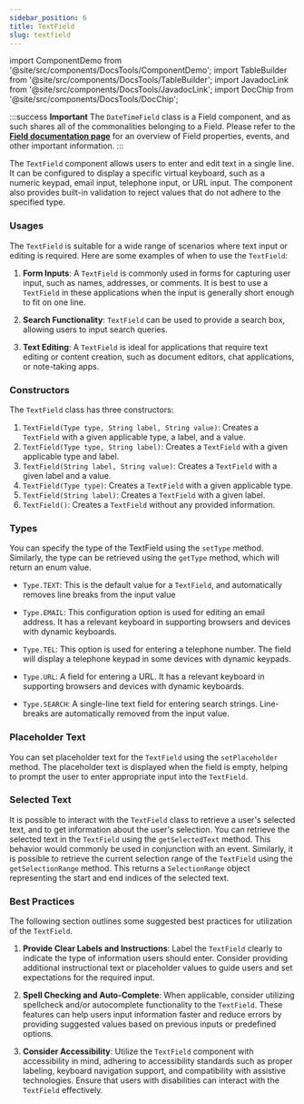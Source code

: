 ```yaml
---
sidebar_position: 6
title: TextField
slug: textfield
---
```


import ComponentDemo from '@site/src/components/DocsTools/ComponentDemo';
import TableBuilder from '@site/src/components/DocsTools/TableBuilder';
import JavadocLink from '@site/src/components/DocsTools/JavadocLink';
import DocChip from '@site/src/components/DocsTools/DocChip';

<DocChip tooltipText="This component will render with a shadow DOM, an API built into the browser that facilitates encapsulation." label="Shadow" component="a" href="../../glossary#shadow-dom" target="_blank" clickable={true} iconName="shadow" />

<DocChip tooltipText="The name of the web component that will render in the DOM." label="dwc-field" clickable={false} iconName='code'/>

<JavadocLink type="foundation" location="com/webforj/component/field/TextField" top='true'/>

:::success **Important**
The `DateTimeField` class is a Field component, and as such shares all of the commonalities belonging to a Field. Please refer to the **[Field documentation page](/docs/components/fields)** for an overview of Field properties, events, and other important information.
:::

The `TextField` component allows users to enter and edit text in a single line. It can be configured to display a specific virtual keyboard, such as a numeric keypad, email input, telephone input, or URL input. The component also provides built-in validation to reject values that do not adhere to the specified type.

### Usages

The `TextField` is suitable for a wide range of scenarios where text input or editing is required. Here are some examples of when to use the `TextField`:

1. **Form Inputs**: A `TextField` is commonly used in forms for capturing user input, such as names, addresses, or comments. It is best to use a `TextField` in these applications when the input is generally short enough to fit on one line.

2. **Search Functionality**: `TextField` can be used to provide a search box, allowing users to input search queries.

3. **Text Editing**: A `TextField` is ideal for applications that require text editing or content creation, such as document editors, chat applications, or note-taking apps.

### Constructors

The `TextField` class has three constructors:

1. `TextField(Type type, String label, String value)`: Creates a `TextField` with a given applicable type, a label, and a value.
2. `TextField(Type type, String label)`: Creates a `TextField` with a given applicable type and label.
3. `TextField(String label, String value)`: Creates a `TextField` with a given label and a value.
4. `TextField(Type type)`: Creates a `TextField` with a given applicable type.
5. `TextField(String label)`: Creates a `TextField` with a given label.
6. `TextField()`: Creates a `TextField` without any provided information.

### Types

You can specify the type of the TextField using the `setType` method. Similarly, the type can be retrieved using the `getType` method, which will return an enum value.

- `Type.TEXT`: This is the default value for a `TextField`, and automatically removes line breaks from the input value

- `Type.EMAIL`: This configuration option is used for editing an email address. It has a relevant keyboard in supporting browsers and devices with dynamic keyboards.

- `Type.TEL`: This option is used for entering a telephone number. The field will display a telephone keypad in some devices with dynamic keypads.

- `Type.URL`: A field for entering a URL. It has a relevant keyboard in supporting browsers and devices with dynamic keyboards.

- `Type.SEARCH`: A single-line text field for entering search strings. Line-breaks are automatically removed from the input value.

### Placeholder Text

You can set placeholder text for the `TextField` using the `setPlaceholder` method. The placeholder text is displayed when the field is empty, helping to prompt the user to enter appropriate input into the `TextField`.

### Selected Text

It is possible to interact with the `TextField` class to retrieve a user's selected text, and to get information about the user's selection. You can retrieve the selected text in the `TextField` using the `getSelectedText` method. This behavior would commonly be used in conjunction with an event. Similarly, it is possible to retrieve the current selection range of the `TextField` using the `getSelectionRange` method. This returns a `SelectionRange` object representing the start and end indices of the selected text.

### Best Practices

The following section outlines some suggested best practices for utilization of the `TextField`.

1. **Provide Clear Labels and Instructions**: Label the `TextField` clearly to indicate the type of information users should enter. Consider providing additional instructional text or placeholder values to guide users and set expectations for the required input.

2. **Spell Checking and Auto-Complete**: When applicable, consider utilizing spellcheck and/or autocomplete functionality to the `TextField`. These features can help users input information faster and reduce errors by providing suggested values based on previous inputs or predefined options.

3. **Consider Accessibility**: Utilize the `TextField` component with accessibility in mind, adhering to accessibility standards such as proper labeling, keyboard navigation support, and compatibility with assistive technologies. Ensure that users with disabilities can interact with the `TextField` effectively.